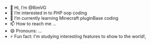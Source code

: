 - 👋 Hi, I’m @RimVG
- 👀 I’m interested in to PHP oop coding
- 🌱 I’m currently learning Minecraft pluginBase coding
- 📫 How to reach me ...
- 😄 Pronouns: ...
- ⚡ Fun fact: I'm studying interesting features to show to the world!,

<!---
RimVG/RimVG is a ✨ special ✨ repository because its `README.md` (this file) appears on your GitHub profile.
You can click the Preview link to take a look at your changes.
--->
